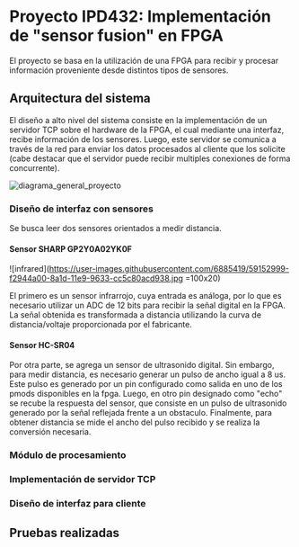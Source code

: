 # Proyecto IPD432: Implementación de "sensor fusion" en FPGA

El proyecto se basa en la utilización de una FPGA para recibir y procesar información proveniente desde distintos tipos de sensores.

## Arquitectura del sistema

El diseño a alto nivel del sistema consiste en la implementación de un servidor TCP sobre el hardware de la FPGA, el cual mediante una interfaz, recibe información de los sensores. Luego, este servidor se comunica a través de la red para enviar los datos procesados al cliente que los solicite (cabe destacar que el servidor puede recibir multiples conexiones de forma concurrente).

![diagrama_general_proyecto](https://user-images.githubusercontent.com/6885419/59152844-659bc180-8a1a-11e9-9238-d148de9c8314.png)

### Diseño de interfaz con sensores

Se busca leer dos sensores orientados a medir distancia.

#### Sensor  SHARP GP2Y0A02YK0F

![infrared](https://user-images.githubusercontent.com/6885419/59152999-f2944a00-8a1d-11e9-9633-cc5c80acd938.jpg =100x20)

El primero es un sensor infrarrojo, cuya entrada es análoga, por lo que es necesario utilizar un ADC de 12 bits para recibir la señal digital en la FPGA. La señal obtenida es transformada a distancia utilizando la curva de distancia/voltaje proporcionada por el fabricante.

#### Sensor HC-SR04

Por otra parte, se agrega un sensor de ultrasonido digital. Sin embargo, para medir distancia, es necesario generar un pulso de ancho igual a 8 us. Este pulso es generado por un pin configurado como salida en uno de los pmods disponibles en la fpga. Luego, en otro pin designado como "echo" se recube la respuesta del sensor, que consiste en un pulso de ultrasonido generado por la señal reflejada frente a un obstaculo. Finalmente, para obtener distancia se mide el ancho del pulso recibido y se realiza la conversión necesaria.  

### Módulo de procesamiento

### Implementación de servidor TCP

### Diseño de interfaz para cliente

## Pruebas realizadas
